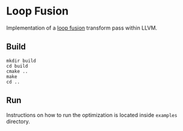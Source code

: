 # Loop Fusion

Implementation of a [loop fusion](https://en.wikipedia.org/wiki/Loop_fission_and_fusion) transform pass within LLVM.

## Build

```shell
mkdir build
cd build
cmake ..
make
cd ..
```

## Run

Instructions on how to run the optimization is located inside `examples` directory.
